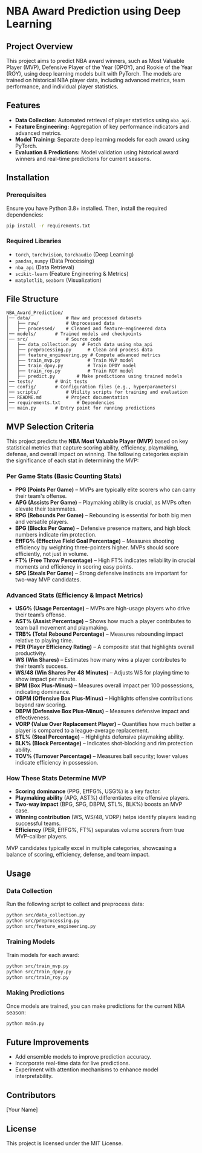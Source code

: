 # NBA Award Prediction using Deep Learning

## Project Overview
This project aims to predict NBA award winners, such as Most Valuable Player (MVP), Defensive Player of the Year (DPOY), and Rookie of the Year (ROY), using deep learning models built with PyTorch. The models are trained on historical NBA player data, including advanced metrics, team performance, and individual player statistics.

## Features
- **Data Collection:** Automated retrieval of player statistics using `nba_api`.
- **Feature Engineering:** Aggregation of key performance indicators and advanced metrics.
- **Model Training:** Separate deep learning models for each award using PyTorch.
- **Evaluation & Predictions:** Model validation using historical award winners and real-time predictions for current seasons.

## Installation
### Prerequisites
Ensure you have Python 3.8+ installed. Then, install the required dependencies:
```sh
pip install -r requirements.txt
```

### Required Libraries
- `torch`, `torchvision`, `torchaudio` (Deep Learning)
- `pandas`, `numpy` (Data Processing)
- `nba_api` (Data Retrieval)
- `scikit-learn` (Feature Engineering & Metrics)
- `matplotlib`, `seaborn` (Visualization)

## File Structure
```
NBA_Award_Prediction/
│── data/			  # Raw and processed datasets
│   ├── raw/		  # Unprocessed data
│   ├── processed/	  # Cleaned and feature-engineered data
│── models/		  # Trained models and checkpoints
│── src/			  # Source code
│   ├── data_collection.py	# Fetch data using nba_api
│   ├── preprocessing.py	  # Clean and process data
│   ├── feature_engineering.py # Compute advanced metrics
│   ├── train_mvp.py		  # Train MVP model
│   ├── train_dpoy.py		  # Train DPOY model
│   ├── train_roy.py		  # Train ROY model
│   ├── predict.py		  # Make predictions using trained models
│── tests/		  # Unit tests
│── config/		  # Configuration files (e.g., hyperparameters)
│── scripts/		  # Utility scripts for training and evaluation
│── README.md		  # Project documentation
│── requirements.txt	  # Dependencies
│── main.py		  # Entry point for running predictions
```
## MVP Selection Criteria

This project predicts the **NBA Most Valuable Player (MVP)** based on key statistical metrics that capture scoring ability, efficiency, playmaking, defense, and overall impact on winning. The following categories explain the significance of each stat in determining the MVP:

### Per Game Stats (Basic Counting Stats)
- **PPG (Points Per Game)** – MVPs are typically elite scorers who can carry their team's offense.  
- **APG (Assists Per Game)** – Playmaking ability is crucial, as MVPs often elevate their teammates.  
- **RPG (Rebounds Per Game)** – Rebounding is essential for both big men and versatile players.  
- **BPG (Blocks Per Game)** – Defensive presence matters, and high block numbers indicate rim protection.  
- **EffFG% (Effective Field Goal Percentage)** – Measures shooting efficiency by weighting three-pointers higher. MVPs should score efficiently, not just in volume.  
- **FT% (Free Throw Percentage)** – High FT% indicates reliability in crucial moments and efficiency in scoring easy points.  
- **SPG (Steals Per Game)** – Strong defensive instincts are important for two-way MVP candidates.  

### Advanced Stats (Efficiency & Impact Metrics)
- **USG% (Usage Percentage)** – MVPs are high-usage players who drive their team’s offense.  
- **AST% (Assist Percentage)** – Shows how much a player contributes to team ball movement and playmaking.  
- **TRB% (Total Rebound Percentage)** – Measures rebounding impact relative to playing time.  
- **PER (Player Efficiency Rating)** – A composite stat that highlights overall productivity.  
- **WS (Win Shares)** – Estimates how many wins a player contributes to their team’s success.  
- **WS/48 (Win Shares Per 48 Minutes)** – Adjusts WS for playing time to show impact per minute.  
- **BPM (Box Plus-Minus)** – Measures overall impact per 100 possessions, indicating dominance.  
- **OBPM (Offensive Box Plus-Minus)** – Highlights offensive contributions beyond raw scoring.  
- **DBPM (Defensive Box Plus-Minus)** – Measures defensive impact and effectiveness.  
- **VORP (Value Over Replacement Player)** – Quantifies how much better a player is compared to a league-average replacement.  
- **STL% (Steal Percentage)** – Highlights defensive playmaking ability.  
- **BLK% (Block Percentage)** – Indicates shot-blocking and rim protection ability.  
- **TOV% (Turnover Percentage)** – Measures ball security; lower values indicate efficiency in possession.  

### How These Stats Determine MVP
- **Scoring dominance** (PPG, EffFG%, USG%) is a key factor.  
- **Playmaking ability** (APG, AST%) differentiates elite offensive players.  
- **Two-way impact** (BPG, SPG, DBPM, STL%, BLK%) boosts an MVP case.  
- **Winning contribution** (WS, WS/48, VORP) helps identify players leading successful teams.  
- **Efficiency** (PER, EffFG%, FT%) separates volume scorers from true MVP-caliber players.  

MVP candidates typically excel in multiple categories, showcasing a balance of scoring, efficiency, defense, and team impact.  


## Usage
### Data Collection
Run the following script to collect and preprocess data:
```sh
python src/data_collection.py
python src/preprocessing.py
python src/feature_engineering.py
```

### Training Models
Train models for each award:
```sh
python src/train_mvp.py
python src/train_dpoy.py
python src/train_roy.py
```

### Making Predictions
Once models are trained, you can make predictions for the current NBA season:
```sh
python main.py
```

## Future Improvements
- Add ensemble models to improve prediction accuracy.
- Incorporate real-time data for live predictions.
- Experiment with attention mechanisms to enhance model interpretability.

## Contributors
[Your Name]

## License
This project is licensed under the MIT License.

